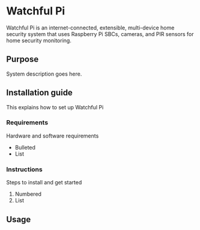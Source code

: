 # Watchful Pi

Watchful Pi is an internet-connected, extensible, multi-device home security system that uses Raspberry Pi SBCs, cameras, and PIR sensors for home security monitoring.

## Purpose

System description goes here.

## Installation guide

This explains how to set up Watchful Pi

### Requirements

Hardware and software requirements

- Bulleted
- List

### Instructions

Steps to install and get started

1. Numbered
2. List

## Usage
